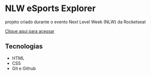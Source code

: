 # NLW eSports Explorer

projeto criado durante o evento Next Level Week (NLW) da Rocketseat


[Clique aqui para acessar](https://ciarlini20.github.io/NLW-eSports-Explorer/)

<h2>Tecnologias</h2>
<ul>
<li>HTML</li>
<li>CSS</li>
<li>Git e Github</li>
</ul>

